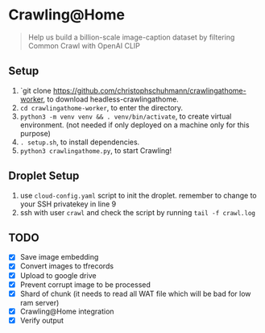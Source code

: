 # Crawling@Home

> Help us build a billion-scale image-caption dataset by filtering Common Crawl with OpenAI CLIP

## Setup

1. `git clone https://github.com/christophschuhmann/crawlingathome-worker, to download headless-crawlingathome.
2. `cd crawlingathome-worker`, to enter the directory.
3. `python3 -m venv venv && . venv/bin/activate`, to create virtual environment. (not needed if only deployed on a machine only for this purpose) 
4. `. setup.sh`, to install dependencies.
5. `python3 crawlingathome.py`, to start Crawling!

## Droplet Setup
1. use `cloud-config.yaml` script to init the droplet. remember to change to your SSH privatekey in line 9
2. ssh with user `crawl` and check the script by running `tail -f crawl.log`

## TODO
- [x] Save image embedding 
- [x] Convert images to tfrecords
- [x] Upload to google drive
- [x] Prevent corrupt image to be processed
- [x] Shard of chunk (it needs to read all WAT file which will be bad for low ram server)
- [x] Crawling@Home integration
- [x] Verify output
